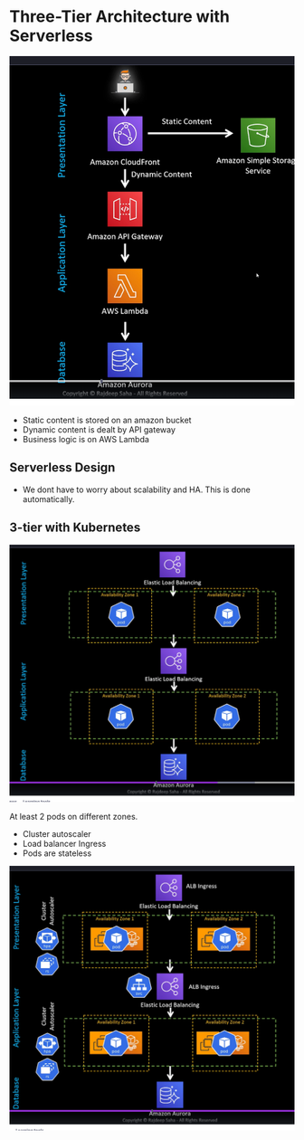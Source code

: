 # Three-Tier Architecture with Serverless

![alt text](image-2.png)

- Static content is stored on an amazon bucket
- Dynamic content is dealt by API gateway
- Business logic is on AWS Lambda

## Serverless Design

- We dont have to worry about scalability and HA. This is done automatically.

## 3-tier with Kubernetes

![alt text](image-3.png)

At least 2 pods on different zones.

- Cluster autoscaler
- Load balancer Ingress
- Pods are stateless

![alt text](image-4.png)
